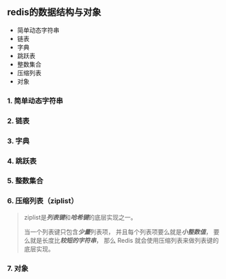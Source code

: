 ## redis的数据结构与对象
+ 简单动态字符串  
+ 链表
+ 字典
+ 跳跃表
+ 整数集合  
+ 压缩列表  
+ 对象  

### 1. 简单动态字符串

### 2. 链表

### 3. 字典

### 4. 跳跃表

### 5. 整数集合

### 6. 压缩列表（ziplist）  
> ziplist是***列表键***和***哈希键***的底层实现之一。 
> 
> 当一个列表键只包含***少量***列表项， 并且每个列表项要么就是***小整数值***， 要么就是长度比***较短的字符串***， 那么 Redis 就会使用压缩列表来做列表键的底层实现。

### 7. 对象

